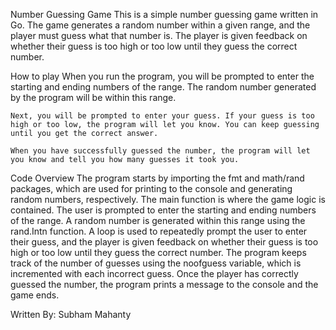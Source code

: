 Number Guessing Game
    This is a simple number guessing game written in Go. The game generates a random number within a given range, and the player must guess what that number is. The player is given feedback on whether their guess is too high or too low until they guess the correct number.

How to play
    When you run the program, you will be prompted to enter the starting and ending numbers of the range. The random number generated by the program will be within this range.

    Next, you will be prompted to enter your guess. If your guess is too high or too low, the program will let you know. You can keep guessing until you get the correct answer.

    When you have successfully guessed the number, the program will let you know and tell you how many guesses it took you.

Code Overview
    The program starts by importing the fmt and math/rand packages, which are used for printing to the console and generating random numbers, respectively.
    The main function is where the game logic is contained.
    The user is prompted to enter the starting and ending numbers of the range.
    A random number is generated within this range using the rand.Intn function.
    A loop is used to repeatedly prompt the user to enter their guess, and the player is given feedback on whether their guess is too high or too low until they guess the correct number.
    The program keeps track of the number of guesses using the noofguess variable, which is incremented with each incorrect guess.
    Once the player has correctly guessed the number, the program prints a message to the console and the game ends.

Written By: Subham Mahanty




